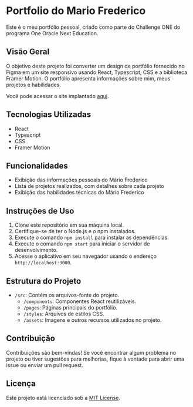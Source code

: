 # Portfolio do Mario Frederico

Este é o meu portfólio pessoal, criado como parte do Challenge ONE do programa One Oracle Next Education.

## Visão Geral

O objetivo deste projeto foi converter um design de portfólio fornecido no Figma em um site responsivo usando React, Typescript, CSS e a biblioteca Framer Motion. O portfólio apresenta informações sobre mim, meus projetos e habilidades.

Você pode acessar o site implantado [aqui](https://porfifoliodomariofrederico.netlify.app/).

## Tecnologias Utilizadas

- React
- Typescript
- CSS
- Framer Motion

## Funcionalidades

- Exibição das informações pessoais do Mário Frederico
- Lista de projetos realizados, com detalhes sobre cada projeto
- Exibição das habilidades técnicas do Mário Frederico

## Instruções de Uso

1. Clone este repositório em sua máquina local.
2. Certifique-se de ter o Node.js e o npm instalados.
3. Execute o comando `npm install` para instalar as dependências.
4. Execute o comando `npm start` para iniciar o servidor de desenvolvimento.
5. Acesse o aplicativo em seu navegador usando o endereço `http://localhost:3000`.

## Estrutura do Projeto

- `/src`: Contém os arquivos-fonte do projeto.
  - `/components`: Componentes React reutilizáveis.
  - `/pages`: Páginas principais do portfólio.
  - `/styles`: Arquivos de estilos CSS.
  - `/assets`: Imagens e outros recursos utilizados no projeto.

## Contribuição

Contribuições são bem-vindas! Se você encontrar algum problema no projeto ou tiver sugestões para melhorias, fique à vontade para abrir uma issue ou enviar um pull request.

## Licença

Este projeto está licenciado sob a [MIT License](LICENSE).

